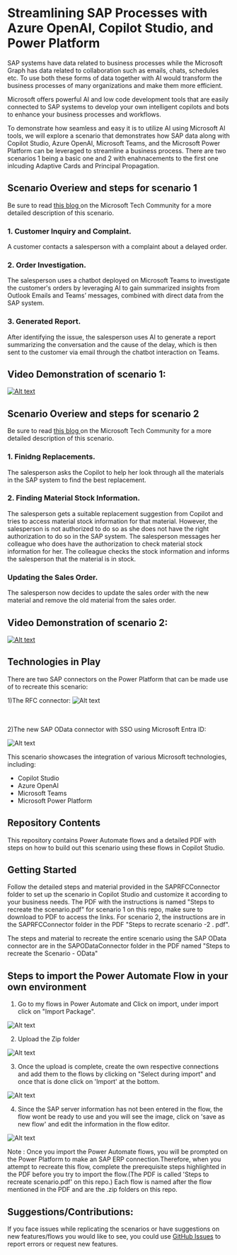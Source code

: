 # Streamlining SAP Processes with Azure OpenAI, Copilot Studio, and Power Platform 
SAP systems have data related to business processes while the Microsoft Graph has data related to collaboration such as emails, chats, schedules etc. To use both these forms of data together with AI would transform the business processes of many organizations and make them more efficient.

Microsoft offers powerful AI and low code development tools that are easily connected to SAP systems to develop your own intelligent copilots and bots to enhance your business processes and workflows. 

To demonstrate how seamless and easy it is to utilize AI using Microsoft AI tools, we will explore a scenario that demonstrates how SAP data along with Copilot Studio, Azure OpenAI, Microsoft Teams, and the Microsoft Power Platform can be leveraged to streamline a business process.
There are two scenarios 1 being a basic one and 2 with enahnacements to the first one inlcuding Adaptive Cards and Principal Propagation.

## Scenario Overiew and steps for scenario 1
Be sure to read [this blog ](https://techcommunity.microsoft.com/t5/running-sap-applications-on-the/streamlining-sap-processes-with-azure-openai-copilot-studio-and/ba-p/4164338) on the Microsoft Tech Community for a more detailed description of this scenario.

### 1. Customer Inquiry and Complaint.
A customer contacts a salesperson with a complaint about a delayed order.

### 2. Order Investigation.
The salesperson uses a chatbot deployed on Microsoft Teams to investigate the customer's orders by leveraging AI to gain summarized insights from Outlook Emails and Teams’ messages, combined with direct data from the SAP system.

### 3. Generated Report.
After identifying the issue, the salesperson uses AI to generate a report summarizing the conversation and the cause of the delay, which is then sent to the customer via email through the chatbot interaction on Teams.

## Video Demonstration of scenario 1:
 [![Alt text](https://github.com/Azure-Samples/copilot-sap-sales-order-verification/blob/main/youtubevideo.png.png)](https://www.youtube.com/watch?v=ccVmaZKv-ns)

 
 ##  Scenario Overiew and steps for scenario 2
 Be sure to read [this blog ](https://techcommunity.microsoft.com/t5/running-sap-applications-on-the/enhancing-copilot-studio-extensions-for-sap-by-using-adaptive/ba-p/4187096) on the Microsoft Tech Community for a more detailed description of this scenario.

### 1. Finidng Replacements.
The salesperson asks the Copilot to help her look through all the materials in the SAP system to find the best replacement.
### 2. Finding Material Stock Information.
The salesperson gets a suitable replacement suggestion from Copilot and tries to access material stock information for that material. However, the salesperson is not authorized to do so as she does not have the right authorization to do so in the SAP system.
The salesperson messages her colleague who does have the authorization to check material stock information for her. The colleague checks the stock information and informs the salesperson that the material is in stock.
### Updating the Sales Order.
The salesperson now decides to update the sales order with the new material and remove the old material from the sales order.

 ## Video Demonstration of scenario 2:
 [![Alt text](https://github.com/Azure-Samples/copilot-sap-sales-order-verification/blob/main/youtubevideo.png.png)](https://youtu.be/on33yMX4je4)

## Technologies in Play
There are two  SAP connectors on the Power Platform that can be made use of to recreate this scenario:

1)The RFC connector:
  ![Alt text](https://github.com/Azure-Samples/copilot-sap-sales-order-verification/blob/main/scenariotechincalflow.png)
  <br />
  <br />
  <br />

2)The new SAP OData connector with SSO using Microsoft Entra ID:

 ![Alt text](https://github.com/Azure-Samples/copilot-sap-sales-order-verification/blob/main/Odataconnectorflow.png)

  
This scenario showcases the integration of various Microsoft technologies, including:
- Copilot Studio
- Azure OpenAI
- Microsoft Teams
- Microsoft Power Platform



## Repository Contents
This repository contains Power Automate flows and a detailed PDF with steps on how to build out this scenario using these flows in Copilot Studio. 

## Getting Started

Follow the detailed steps and material provided in the SAPRFCConnector folder to set up the scenario in Copilot Studio and customize it according to your business needs. The PDF with the instructions is named "Steps to recreate the scenario.pdf" for scenario 1 on this repo, make sure to download to PDF to access the links.
For scenario 2, the instructions are in the SAPRFCConnector folder in the PDF "Steps to recrate scenario -2 . pdf".

The steps and material to recreate the entire scenario using the SAP OData connector are in the SAPODataConnector folder in the PDF named "Steps to recreate the Scenario - OData"

## Steps to import the Power Automate Flow in your own environment
1) Go to my flows in Power Automate and Click on import, under import click on "Import Package".

 ![Alt text](https://github.com/Azure-Samples/copilot-sap-sales-order-verification/blob/main/PowerAutomateImport.png)

 
 

2) Upload the Zip folder

 ![Alt text](https://github.com/Azure-Samples/copilot-sap-sales-order-verification/blob/main/PowerAutomateImport1.png)

 

3) Once the upload is complete, create the own respective connections and add them to the flows by clicking on "Select during import" and once that is done click on 'Import' at the bottom.


![Alt text](https://github.com/Azure-Samples/copilot-sap-sales-order-verification/blob/main/PowerAutomate2.png)

4) Since the SAP server information has not been entered in the flow, the flow wont be ready to use and you will see the image, click on 'save as new flow' and edit the information in the flow editor.

![Alt text](https://github.com/Azure-Samples/copilot-sap-sales-order-verification/blob/main/PowerautomateImport4.png)


Note : 
Once you import the Power Automate flows, you will be prompted on the Power Platform to make an SAP ERP connection.Therefore, when you attempt to recreate this flow, complete the prerequisite steps highlighted in the PDF before you try to import the flow.(The PDF is called 'Steps to recreate scenario.pdf' on this repo.) 
Each flow is named after the flow mentioned in the PDF and are the .zip folders on this repo.

## Suggestions/Contributions:
If you face issues while replicating the scenarios or have suggestions on new features/flows you would like to see, you could use [GitHub Issues](https://github.com/Azure-Samples/copilot-sap-sales-order-verification/issues) to report errors or request new features. 
